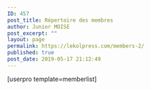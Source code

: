 ```yaml
---
ID: 457
post_title: Répertoire des membres
author: Junior MOISE
post_excerpt: ""
layout: page
permalink: https://lekolpress.com/members-2/
published: true
post_date: 2019-05-17 21:12:49
---
```

[userpro template=memberlist]
